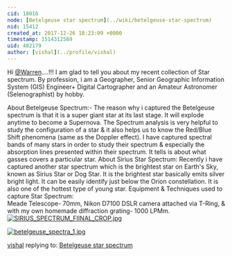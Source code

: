 ```yaml
---
cid: 18016
node: [Betelgeuse star spectrum](../wiki/betelgeuse-star-spectrum)
nid: 15412
created_at: 2017-12-26 18:23:09 +0000
timestamp: 1514312589
uid: 482179
author: [vishal](../profile/vishal)
---
```


Hi [@Warren](/profile/Warren)....!!!
I am glad to tell you about my recent collection of Star spectrum.
By profession, i am a Geographer, Senior Geographic Information System (GIS) Engineer+ Digital Cartographer and an Amateur Astronomer (Selenographist) by hobby.

About Betelgeuse Spectrum:- The reason why i captured the Betelgeuse spectrum is that it is a super giant star at its last stage. It will explode anytime to become a Supernova. The Spectrum analysis is very helpful to study the configuration of a star & it also helps us to know the Red/Blue Shift phenomena (same as the Doppler effect). I have captured spectral bands of many stars in order to study their spectrum & especially the absorption lines presented within their spectrum. It tells is about what gasses covers a particular star.
About Sirius Star Spectrum: Recently i have captured another star spectrum which is the brightest star on Earth's Sky, known as Sirius Star or Dog Star. It is the brightest star basically emits silver bright light. It can be easily identify just below the Orion constellation. It is also one of the hottest type of young star.
Equipment & Techniques used to capture Star Spectrum:  
Meade Telescope- 70mm, Nikon D7100 DSLR camera attached via T-Ring, & with my own homemade diffraction grating- 1000 LPMm.
[![SIRIUS_SPECTRUM_FIINAL_CROP.jpg](https://publiclab.org/system/images/photos/000/023/036/large/SIRIUS_SPECTRUM_FIINAL_CROP.jpg)](https://publiclab.org/system/images/photos/000/023/036/original/SIRIUS_SPECTRUM_FIINAL_CROP.jpg)

[![betelgeuse_spectra_1.jpg](https://publiclab.org/system/images/photos/000/023/037/large/betelgeuse_spectra_1.jpg)](https://publiclab.org/system/images/photos/000/023/037/original/betelgeuse_spectra_1.jpg)




[vishal](../profile/vishal) replying to: [Betelgeuse star spectrum](../wiki/betelgeuse-star-spectrum)

